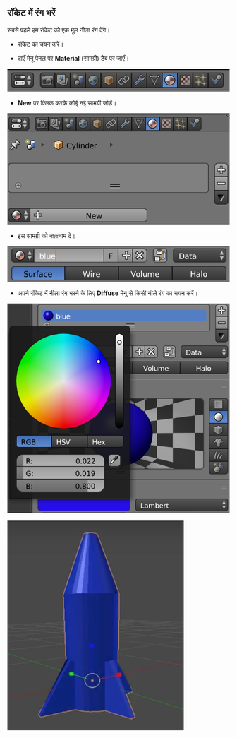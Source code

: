 ## रॉकेट में रंग भरें

सबसे पहले हम रॉकेट को एक मूल नीला रंग देंगे।

+ रॉकेट का चयन करें।

+ दाएँ मेनू पैनल पर **Material** (सामग्री) टैब पर जाएँ।

![सामग्री टैब](images/blender-material-tab.png)

+ **New** पर क्लिक करके कोई नई सामग्री जोड़ें।

![कोई नई सामग्री जोड़ें](images/blender-new-material.png)

+ इस सामग्री को `नीला`नाम दें।

![सामग्री का कोई नाम रखें](images/blender-name-material.png)

+ अपने रॉकेट में नीला रंग भरने के लिए **Diffuse** मेनू से किसी नीले रंग का चयन करें।

![नीली सामग्री](images/blender-blue-material.png)

![नीला रॉकेट](images/blender-blue-rocket.png)